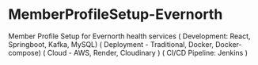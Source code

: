 # MemberProfileSetup-Evernorth
Member Profile Setup for Evernorth health services 
( Development: React, Springboot, Kafka, MySQL) 
( Deployment - Traditional, Docker, Docker-compose) 
( Cloud - AWS, Render, Cloudinary ) 
( CI/CD Pipeline: Jenkins )
